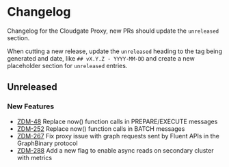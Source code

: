 # Changelog

Changelog for the Cloudgate Proxy, new PRs should update the `unreleased` section.

When cutting a new release, update the `unreleased` heading to the tag being generated and date, like `## vX.Y.Z - YYYY-MM-DD` and create a new placeholder section for  `unreleased` entries.

## Unreleased

### New Features

* [ZDM-48](https://datastax.jira.com/browse/ZDM-48) Replace now() function calls in PREPARE/EXECUTE messages
* [ZDM-252](https://datastax.jira.com/browse/ZDM-252) Replace now() function calls in BATCH messages
* [ZDM-267](https://datastax.jira.com/browse/ZDM-267) Fix proxy issue with graph requests sent by Fluent APIs in the GraphBinary protocol
* [ZDM-288](https://datastax.jira.com/browse/ZDM-288) Add a new flag to enable async reads on secondary cluster with metrics